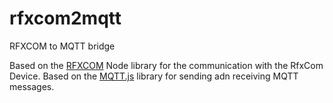 # rfxcom2mqtt
RFXCOM to MQTT bridge

Based on the [RFXCOM](https://github.com/rfxcom/node-rfxcom) Node library for the communication with the RfxCom Device.
Based on the [MQTT.js](https://github.com/mqttjs/MQTT.js) library for sending adn receiving MQTT messages.
